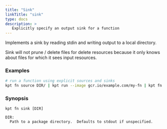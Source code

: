 ```yaml
---
title: "Sink"
linkTitle: "sink"
type: docs
description: >
   Explicitly specify an output sink for a function
---
```

<!--mdtogo:Short
    Explicitly specify an output sink for a function
-->

Implements a sink by reading stdin and writing output to a local directory.

Sink will not prune / delete files for delete resources because it only knows
about files for which it sees input resources.

### Examples
<!--mdtogo:Examples-->
```sh
# run a function using explicit sources and sinks
kpt fn source DIR/ | kpt run --image gcr.io/example.com/my-fn | kpt fn sink DIR/
```
<!--mdtogo-->

### Synopsis
<!--mdtogo:Long-->
    kpt fn sink [DIR]

    DIR:
      Path to a package directory.  Defaults to stdout if unspecified.
<!--mdtogo-->
